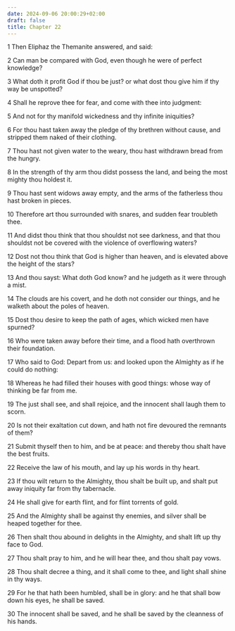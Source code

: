 ```yaml
---
date: 2024-09-06 20:00:29+02:00
draft: false
title: Chapter 22
---
```




1 Then Eliphaz the Themanite answered, and said:

2 Can man be compared with God, even though he were of perfect knowledge?

3 What doth it profit God if thou be just? or what dost thou give him if thy way be unspotted?

4 Shall he reprove thee for fear, and come with thee into judgment:

5 And not for thy manifold wickedness and thy infinite iniquities?

6 For thou hast taken away the pledge of thy brethren without cause, and stripped them naked of their clothing.

7 Thou hast not given water to the weary, thou hast withdrawn bread from the hungry.

8 In the strength of thy arm thou didst possess the land, and being the most mighty thou holdest it.

9 Thou hast sent widows away empty, and the arms of the fatherless thou hast broken in pieces.

10 Therefore art thou surrounded with snares, and sudden fear troubleth thee.

11 And didst thou think that thou shouldst not see darkness, and that thou shouldst not be covered with the violence of overflowing waters?

12 Dost not thou think that God is higher than heaven, and is elevated above the height of the stars?

13 And thou sayst: What doth God know? and he judgeth as it were through a mist.

14 The clouds are his covert, and he doth not consider our things, and he walketh about the poles of heaven.

15 Dost thou desire to keep the path of ages, which wicked men have spurned?

16 Who were taken away before their time, and a flood hath overthrown their foundation.

17 Who said to God: Depart from us: and looked upon the Almighty as if he could do nothing:

18 Whereas he had filled their houses with good things: whose way of thinking be far from me.

19 The just shall see, and shall rejoice, and the innocent shall laugh them to scorn.

20 Is not their exaltation cut down, and hath not fire devoured the remnants of them?

21 Submit thyself then to him, and be at peace: and thereby thou shalt have the best fruits.

22 Receive the law of his mouth, and lay up his words in thy heart.

23 If thou wilt return to the Almighty, thou shalt be built up, and shalt put away iniquity far from thy tabernacle.

24 He shall give for earth flint, and for flint torrents of gold.

25 And the Almighty shall be against thy enemies, and silver shall be heaped together for thee.

26 Then shalt thou abound in delights in the Almighty, and shalt lift up thy face to God.

27 Thou shalt pray to him, and he will hear thee, and thou shalt pay vows.

28 Thou shalt decree a thing, and it shall come to thee, and light shall shine in thy ways.

29 For he that hath been humbled, shall be in glory: and he that shall bow down his eyes, he shall be saved.

30 The innocent shall be saved, and he shall be saved by the cleanness of his hands.

